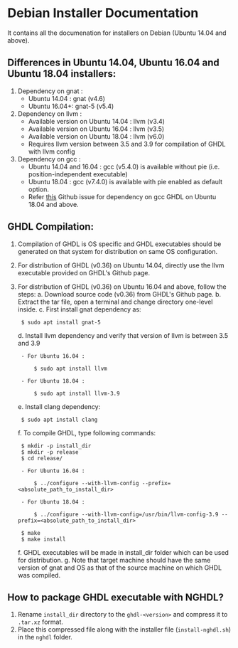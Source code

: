 Debian Installer Documentation 
====


It contains all the documenation for installers on Debian (Ubuntu 14.04 and above).


## Differences in Ubuntu 14.04, Ubuntu 16.04 and Ubuntu 18.04 installers:
1. Dependency on gnat :
	- Ubuntu 14.04 : gnat (v4.6)
	- Ubuntu 16.04+: gnat-5 (v5.4)
2. Dependency on llvm :
	- Available version on Ubuntu 14.04 : llvm (v3.4)
	- Available version on Ubuntu 16.04 : llvm (v3.5)
	- Available version on Ubuntu 18.04 : llvm (v6.0)
	- Requires llvm version between 3.5 and 3.9 for compilation of GHDL with llvm config
3. Dependency on gcc : 
	- Ubuntu 14.04 and 16.04 : gcc (v5.4.0) is available without pie (i.e. position-independent executable)
	- Ubuntu 18.04 : gcc (v7.4.0) is available with pie enabled as default option.
	- Refer [this](https://github.com/ghdl/ghdl/issues/213) Github issue for dependency on gcc GHDL on Ubuntu 18.04 and above.


## GHDL Compilation:
1. Compilation of GHDL is OS specific and GHDL executables should be generated on that system for distribution on same OS configuration.
2. For distribution of GHDL (v0.36) on Ubuntu 14.04, directly use the llvm executable provided on GHDL's Github page.
3. For distribution of GHDL (v0.36) on Ubuntu 16.04 and above, follow the steps:
	a. Download source code (v0.36) from GHDL's Github page.
	b. Extract the tar file, open a terminal and change directory one-level inside.
	c. First install gnat dependency as:
	
		$ sudo apt install gnat-5

	d. Install llvm dependency and verify that version of llvm is between 3.5 and 3.9

		- For Ubuntu 16.04 :

			$ sudo apt install llvm

		- For Ubuntu 18.04 :

			$ sudo apt install llvm-3.9

	e. Install clang dependency:

		$ sudo apt install clang


	f. To compile GHDL, type following commands:

		$ mkdir -p install_dir
		$ mkdir -p release
		$ cd release/

		- For Ubuntu 16.04 :

			$ ../configure --with-llvm-config --prefix=<absolute_path_to_install_dir>

		- For Ubuntu 18.04 :

			$ ../configure --with-llvm-config=/usr/bin/llvm-config-3.9 --prefix=<absolute_path_to_install_dir>

		$ make
		$ make install

	f. GHDL executables will be made in install_dir folder which can be used for distribution.
	g. Note that target machine should have the same version of gnat and OS as that of the source machine on which GHDL was compiled.


## How to package GHDL executable with NGHDL?
1. Rename `install_dir` directory to the `ghdl-<version>` and compress it to `.tar.xz` format.
2. Place this compressed file along with the installer file (`install-nghdl.sh`) in the `nghdl` folder.
